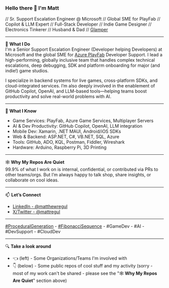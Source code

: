 ### Hello there 👋 I'm Matt

// Sr. Support Escalation Engineer @ Microsoft // Global SME for PlayFab // Copilot & LLM Expert // Full-Stack Developer // Indie Game Designer // Electronics Tinkerer // Husband & Dad // [Glamper](https://www.bing.com/search?q=what+is+glamping)

---

💼 **What I Do**  
I'm a Senior Support Escalation Engineer (Developer helping Developers) at Microsoft and the global SME for [Azure PlayFab](https://playfab.com/) Developer Support. I lead a high-performing, globally inclusive team that handles complex technical escalations, deep debugging, SDK and platform onboarding for major (and indie!) game studios.

I specialize in backend systems for live games, cross-platform SDKs, and cloud-integrated services. I’m also deeply involved in the enablement of GitHub Copilot, OpenAI, and LLM-based tools—helping teams boost productivity and solve real-world problems with AI.

---

🧠 **What I Know**  
- Game Services: PlayFab, Azure Game Services, Multiplayer Servers  
- AI & Dev Productivity: GitHub Copilot, OpenAI, LLM integration  
- Mobile Dev: Xamarin, .NET MAUI, Android/iOS SDKs  
- Web & Backend: ASP.NET, C#, VB.NET, SQL, Azure  
- Tools: GitHub, ADO, KQL, Postman, Fiddler, Wireshark  
- Hardware: Arduino, Raspberry Pi, 3D Printing  

---

🕸️ **Why My Repos Are Quiet**  
99.9% of what I work on is internal, confidential, or contributed via PRs to other teams/orgs. But I’m always happy to talk shop, share insights, or collaborate on cool ideas.

---

📫 **Let’s Connect**  
- [LinkedIn - @matthewregul](https://www.linkedin.com/in/matthewregul)
- [X/Twitter - @mattregul](https://twitter.com/mattregul)

---

[#ProceduralGeneration](https://www.bing.com/search?q=Procedural+Generation) - [#FibonacciSequence](https://www.bing.com/search?q=Fibonacci+Sequence) - #GameDev - #AI - #DevSupport - #CloudDev

---

🔍 **Take a look around**
- 👈 (left) - Some Organizations/Teams I'm involved with
- 👇 (below) - Some public repos of cool stuff and my activity (sorry - most of my work can't be shared - please see the "🕸️ **Why My Repos Are Quiet**" section above)
